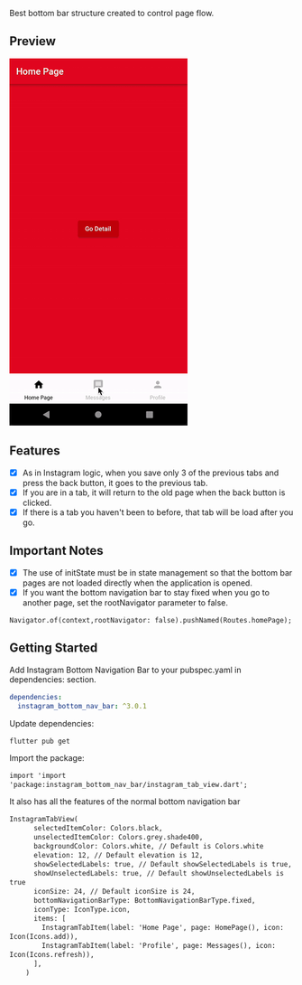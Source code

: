 Best bottom bar structure created to control page flow.

## Preview

![Bottom Bar](gifs/bottomBar.gif) 

## Features

- [x] As in Instagram logic, when you save only 3 of the previous tabs and press the back button, it
  goes to the previous tab.
- [x] If you are in a tab, it will return to the old page when the back button is clicked.
- [x] If there is a tab you haven't been to before, that tab will be load after you go.

## Important Notes

- [x] The use of initState must be in state management so that the bottom bar pages are not loaded
  directly when the application is opened.
- [x] If you want the bottom navigation bar to stay fixed when you go to another page, set the
  rootNavigator parameter to false.

```
Navigator.of(context,rootNavigator: false).pushNamed(Routes.homePage);
```

## Getting Started

Add Instagram Bottom Navigation Bar to your pubspec.yaml in dependencies: section.

```yaml
dependencies:
  instagram_bottom_nav_bar: ^3.0.1
```

Update dependencies:

```
flutter pub get
```

Import the package:

```
import 'import 'package:instagram_bottom_nav_bar/instagram_tab_view.dart';
```

It also has all the features of the normal bottom navigation bar

```
InstagramTabView(
      selectedItemColor: Colors.black,
      unselectedItemColor: Colors.grey.shade400,
      backgroundColor: Colors.white, // Default is Colors.white
      elevation: 12, // Default elevation is 12,
      showSelectedLabels: true, // Default showSelectedLabels is true,
      showUnselectedLabels: true, // Default showUnselectedLabels is true
      iconSize: 24, // Default iconSize is 24,
      bottomNavigationBarType: BottomNavigationBarType.fixed,
      iconType: IconType.icon,
      items: [
        InstagramTabItem(label: 'Home Page', page: HomePage(), icon: Icon(Icons.add)),
        InstagramTabItem(label: 'Profile', page: Messages(), icon: Icon(Icons.refresh)),
      ],
    )
```



